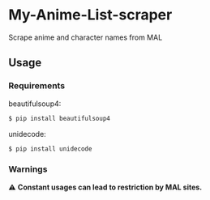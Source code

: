 # My-Anime-List-scraper
Scrape anime and character names from MAL

## Usage
### Requirements
beautifulsoup4:
```bash
$ pip install beautifulsoup4
```
unidecode:
```bash
$ pip install unidecode
```

### Warnings
:warning: **Constant usages can lead to restriction by MAL sites.**
